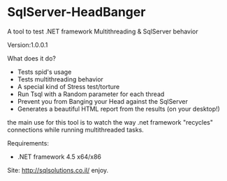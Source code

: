 SqlServer-HeadBanger 
====================

A tool to test .NET framework Multithreading &amp; SqlServer behavior

Version:1.0.0.1

What does it do?

  * Tests spid's usage
  * Tests multithreading behavior
  * A special kind of Stress test/torture
  * Run Tsql with a Random parameter for each thread
  * Prevent you from Banging your Head against the SqlServer
  * Generates a beautiful HTML report from the results (on your desktop!)

the main use for this tool is to watch the way .net framework "recycles" connections while running multithreaded tasks.

Requirements:
  * .NET framework 4.5 x64/x86


Site: http://sqlsolutions.co.il/
enjoy.
